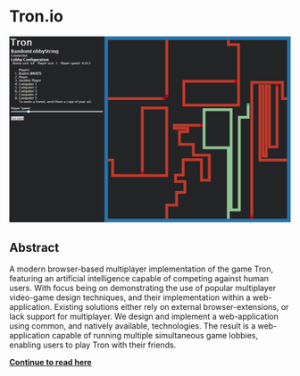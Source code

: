 # Tron.io

![Preview of Game](/tex/evaluation/resources/images/ingame.png)

## Abstract

A modern browser-based multiplayer implementation of the game Tron, featuring an artificial intelligence capable of competing against human users. With focus being on demonstrating the use of popular multiplayer video-game design techniques, and their implementation within a web-application. Existing solutions either rely on external browser-extensions, or lack support for multiplayer. We design and implement a web-application using common, and natively available, technologies. The result is a web-application capable of running multiple simultaneous game lobbies, enabling users to play Tron with their friends.

[**Continue to read here**](/document.pdf)
